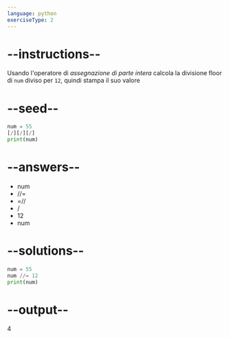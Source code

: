 ```yaml
---
language: python
exerciseType: 2
---
```


# --instructions--

Usando l'operatore di *assegnazione di parte intera* calcola la divisione floor di `num` diviso per `12`, quindi stampa il suo valore

# --seed--

```python
num = 55
[/][/][/]
print(num)
```

# --answers--

- num 
- //= 
- =// 
- / 
- 12
- num 

# --solutions--

```python
num = 55
num //= 12
print(num)
```

# --output--

4
